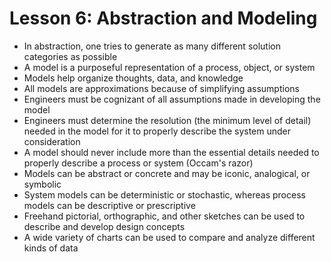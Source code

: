 # Lesson 6: Abstraction and Modeling
- In abstraction, one tries to generate as many different solution categories as possible
- A model is a purposeful representation of a process, object, or system
- Models help organize thoughts, data, and knowledge
- All models are approximations because of simplifying assumptions
- Engineers must be cognizant of all assumptions made in developing the model
- Engineers must determine the resolution (the minimum level of detail) needed in the model for it to properly describe the system under consideration
- A model should never include more than the essential details needed to properly describe a process or system (Occam's razor)
- Models can be abstract or concrete and may be iconic, analogical, or symbolic
- System models can be deterministic or stochastic, whereas process models can be descriptive or prescriptive
- Freehand pictorial, orthographic, and other sketches can be used to describe and develop design concepts
- A wide variety of charts can be used to compare and analyze different kinds of data
